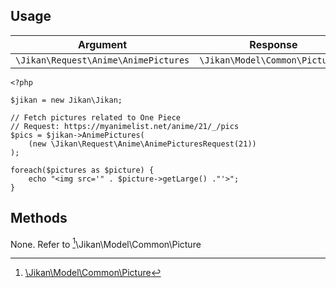 ## Usage

| Argument | Response |
| -------- | -------- |
| `\Jikan\Request\Anime\AnimePictures` | `\Jikan\Model\Common\Picture[]` |

```
<?php

$jikan = new Jikan\Jikan;

// Fetch pictures related to One Piece
// Request: https://myanimelist.net/anime/21/_/pics
$pics = $jikan->AnimePictures(
    (new \Jikan\Request\Anime\AnimePicturesRequest(21))
);

foreach($pictures as $picture) {
    echo "<img src='" . $picture->getLarge() ."'>";
}

```

## Methods
None. Refer to [^1]\Jikan\Model\Common\Picture


[^1]: [\Jikan\Model\Common\Picture](/objects/model/common/picture)